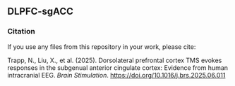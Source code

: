 ## DLPFC-sgACC
### Citation
If you use any files from this repository in your work, please cite:

Trapp, N., Liu, X., et al. (2025). Dorsolateral prefrontal cortex TMS evokes responses in the subgenual anterior cingulate cortex: Evidence from human intracranial EEG. *Brain Stimulation*. https://doi.org/10.1016/j.brs.2025.06.011 
